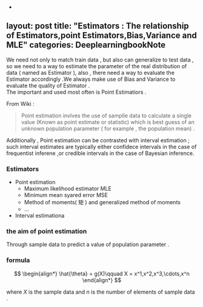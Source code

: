 -
layout: post
title: "Estimators : The relationship of Estimators,point Estimators,Bias,Variance and MLE"
categories: DeeplearningbookNote
---
We need not only to match train data , but also can generalize to test data , so we need to a way to estimate the parameter of the real distribution of data ( named as Estimator ), also , there need a way to evaluate the Estimator accordingly .We always  make use of Bias and Variance to evaluate the quality of Estimator .  
The  important and used most often is Point Estimatiors .  

From Wiki :  
> Point estimation invlves the use of samplle data to calculate a single value (Known as point estimate or statistic) which is best guess of an unknown population parameter ( for example , the population mean) . 

Additionally , Point estimation can be contrasted with interval estimation ; such interval estimates are typically either confidece intervals in the case of frequentist inferene ,or credible intervals in the case of Bayesian inference.   
### Estimators
- Point estimation
  - Maximum likelihood estimator MLE
  - Minimum mean syared error MSE
  - Method of moments( 矩 ) and generalized method of moments 
  - ...
- Interval estimationa


### the aim of point estimation
Through sample data to predict a value of population parameter .  
### formula

$$
\begin{align*}
\hat{\theta} = g(X)\qquad X = x^1,x^2,x^3,\cdots,x^n 
\end{align*}
$$

where $X$ is the sample data and $n$ is the number of elements of sample data .
